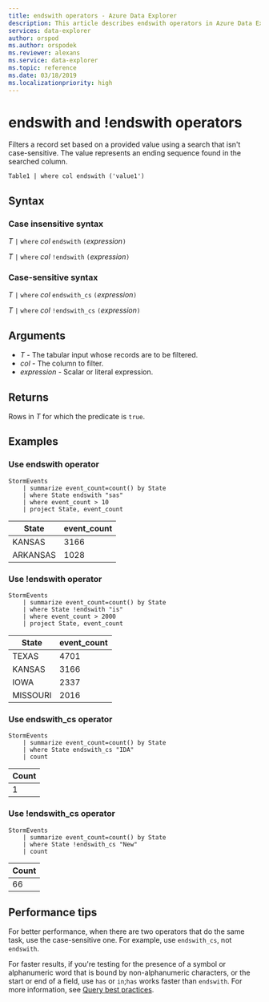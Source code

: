 ```yaml
---
title: endswith operators - Azure Data Explorer
description: This article describes endswith operators in Azure Data Explorer.
services: data-explorer
author: orspod
ms.author: orspodek
ms.reviewer: alexans
ms.service: data-explorer
ms.topic: reference
ms.date: 03/18/2019
ms.localizationpriority: high
---
```

# endswith and !endswith operators

Filters a record set based on a provided value using a search that isn't case-sensitive. The value represents an ending sequence found in the searched column.

```kusto
Table1 | where col endswith ('value1')
```

## Syntax

### Case insensitive syntax

*T* `|` `where` *col* `endswith` `(`*expression*`)`   
 
*T* `|` `where` *col* `!endswith` `(`*expression*`)`   

### Case-sensitive syntax

*T* `|` `where` *col* `endswith_cs` `(`*expression*`)`   

*T* `|` `where` *col* `!endswith_cs` `(`*expression*`)`  

## Arguments

* *T* - The tabular input whose records are to be filtered.
* *col* - The column to filter.
* *expression* - Scalar or literal expression.

## Returns

Rows in *T* for which the predicate is `true`.

## Examples  

### Use endswith operator

```kusto
StormEvents
    | summarize event_count=count() by State
    | where State endswith "sas"
    | where event_count > 10
    | project State, event_count
```

|State|event_count|
|-----|-----------|
|KANSAS|3166|
|ARKANSAS|1028|  

### Use !endswith operator

```kusto
StormEvents
    | summarize event_count=count() by State
    | where State !endswith "is"
    | where event_count > 2000
    | project State, event_count
```

|State|event_count|
|-----|-----------|
|TEXAS|4701|
|KANSAS|3166|
|IOWA|2337|
|MISSOURI|2016|

### Use endswith_cs operator

```kusto
StormEvents
    | summarize event_count=count() by State
    | where State endswith_cs "IDA"
    | count
```

|Count|
|-----|
|1|

### Use !endswith_cs operator

```kusto
StormEvents
    | summarize event_count=count() by State
    | where State !endswith_cs "New"
    | count
```

|Count|
|-----|
|66|

## Performance tips

For better performance, when there are two operators that do the same task, use the case-sensitive one.
For example, use `endswith_cs`, not `endswith`.

For faster results, if you're testing for the presence of a symbol or alphanumeric word that is bound by non-alphanumeric characters, or the start or end of a field, use `has` or `in`;`has` works faster than `endswith`. 
For more information, see [Query best practices](best-practices.md).